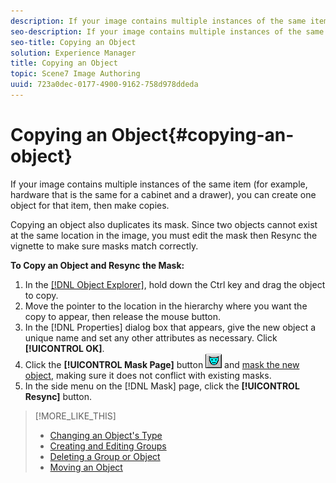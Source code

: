 ```yaml
---
description: If your image contains multiple instances of the same item (for example, hardware that is the same for a cabinet and a drawer), you can create one object for that item, then make copies.
seo-description: If your image contains multiple instances of the same item (for example, hardware that is the same for a cabinet and a drawer), you can create one object for that item, then make copies.
seo-title: Copying an Object
solution: Experience Manager
title: Copying an Object
topic: Scene7 Image Authoring
uuid: 723a0dec-0177-4900-9162-758d978ddeda
---
```


# Copying an Object{#copying-an-object}

If your image contains multiple instances of the same item (for example, hardware that is the same for a cabinet and a drawer), you can create one object for that item, then make copies.

Copying an object also duplicates its mask. Since two objects cannot exist at the same location in the image, you must edit the mask then Resync the vignette to make sure masks match correctly.

**To Copy an Object and Resync the Mask:** 

1. In the [ [!DNL Object Explorer]](../../r-vat-glossary/c-vat-obj-explorer.md#concept-da56038ea82c40a1a10576f99f2f6836), hold down the Ctrl key and drag the object to copy.
1. Move the pointer to the location in the hierarchy where you want the copy to appear, then release the mouse button.
1. In the [!DNL Properties] dialog box that appears, give the new object a unique name and set any other attributes as necessary. Click **[!UICONTROL OK]**.
1. Click the **[!UICONTROL Mask Page]** button ![](assets/mask.png) and [mask the new object](../../c-vat-work-mask-pg/c-vat-create-mask/t-vat-chg-exist-masks.md#task-4ac1ad631df546ea922b0329c7886266), making sure it does not conflict with existing masks.
1. In the side menu on the [!DNL Mask] page, click the **[!UICONTROL Resync]** button.

>[!MORE_LIKE_THIS]
>
>* [Changing an Object's Type](../../c-vat-obj-pg/c-vat-work-obj/t-vat-chg-obj-type.md#task-ce743f3c8ab74682abd1841e340a9e66)
>* [Creating and Editing Groups](../../c-vat-obj-pg/c-vat-create-grps-obj/t-vat-create-grps.md#task-1c2ae5cfaf3a4c51b153eea44dc3d099)
>* [Deleting a Group or Object](../../c-vat-obj-pg/c-vat-work-obj/t-vat-del-obj.md#task-0b06646b938043acbe4376dff2ceffcc)
>* [Moving an Object](../../c-vat-obj-pg/c-vat-work-obj/c-vat-move-obj.md#concept-adff591e78a04f0d98cfd31cc7f94eed)
